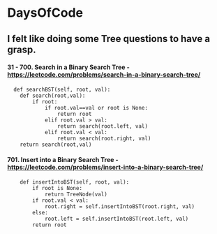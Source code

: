 # DaysOfCode

## I felt like doing some Tree questions to have a grasp.

#### 31 - 700. Search in a Binary Search Tree - https://leetcode.com/problems/search-in-a-binary-search-tree/
    
      def searchBST(self, root, val):
        def search(root,val):
            if root:
                if root.val==val or root is None:
                    return root
                elif root.val > val:
                    return search(root.left, val)
                elif root.val < val:
                    return search(root.right, val)
        return search(root,val)  

#### 701. Insert into a Binary Search Tree - https://leetcode.com/problems/insert-into-a-binary-search-tree/

        def insertIntoBST(self, root, val):
            if root is None:
                return TreeNode(val)
            if root.val < val:
                root.right = self.insertIntoBST(root.right, val)
            else:
                root.left = self.insertIntoBST(root.left, val) 
            return root
